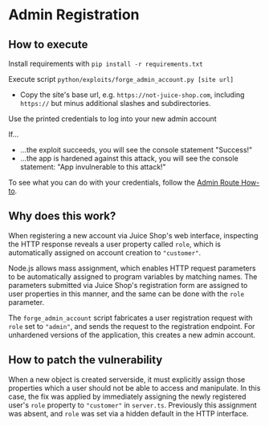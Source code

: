 # Admin Registration
## How to execute

Install requirements with `pip install -r requirements.txt`

Execute script `python/exploits/forge_admin_account.py [site url]`
- Copy the site's base url, e.g. `https://not-juice-shop.com`, including `https://` but minus additional slashes and subdirectories.

Use the printed credentials to log into your new admin account

If... 
- ...the exploit succeeds, you will see the console statement "Success!"
- ...the app is hardened against this attack, you will see the console statement: "App invulnerable to this attack!"

To see what you can do with your credentials, follow the [Admin Route How-to](admin-route.md).

## Why does this work?
When registering a new account via Juice Shop's web interface, 
inspecting the HTTP response reveals a user property called `role`, 
which is automatically assigned on account creation to `"customer"`.

Node.js allows mass assignment, which enables HTTP request parameters 
to be automatically assigned to program variables by matching names. The 
parameters submitted via Juice Shop's registration form are assigned to user 
properties in this manner, and the same can be done with the `role` parameter.

The `forge_admin_account` script fabricates a user registration request 
with `role` set to `"admin"`, and sends the request to the registration 
endpoint. For unhardened versions of the application, this creates a new 
admin account.

## How to patch the vulnerability
When a new object is created serverside, it must explicitly assign those properties which a user should not be able to access and manipulate. In this case, the fix was applied by immediately assigning the newly registered user's `role` property to `"customer"` in `server.ts`. Previously this assignment was absent, and `role` was set via a hidden default in the HTTP interface.